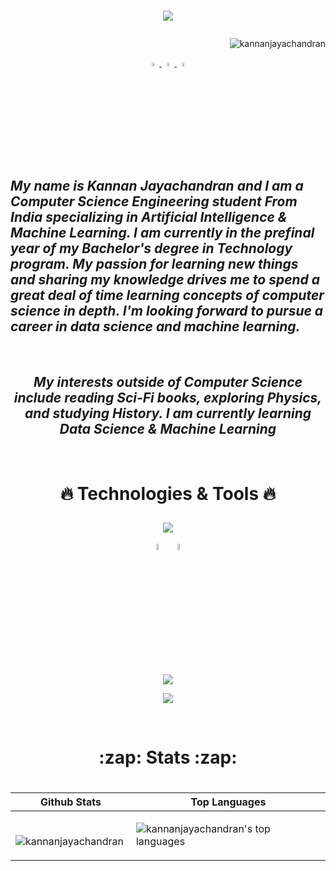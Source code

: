 <html>

<body>

<h1 align="center">

<a href="https://git.io/typing-svg">

<img src="https://readme-typing-svg.herokuapp.com/?lines=Hello,+There!+👋;This+is+Kannan....;Nice+to+meet+you!&center=true&size=30"/>  </a>

</h1> 
  
<p align="right">
    <img src="https://komarev.com/ghpvc/?username=kannanjayachandran&label=Profile%20views&color=0e75b6&style=flat"alt="kannanjayachandran"/> </p>
    
    
    

<p align="center">
  <a href="https://twitter.com/kannanj362">
  <img src="https://skillicons.dev/icons?i=twitter" width="4%"/>
    <a href="https://www.linkedin.com/in/kannan-j-976502223/">
    <img src="https://skillicons.dev/icons?i=linkedin" width="4%"/>
    <a href="https://www.instagram.com/kannan.jayachandran/">
    <img src="https://skillicons.dev/icons?i=instagram" width="4%"/>    
  </a>
</p>
    

<h2 style= align="center"><i>  My name is Kannan Jayachandran and I am a Computer Science Engineering student 
From India specializing in Artificial Intelligence & Machine Learning. I am currently in the prefinal year of my Bachelor's degree in Technology program. My passion for learning new things and sharing my knowledge
drives me to spend a great deal of time learning concepts
of computer science in depth. I'm looking forward to pursue a career in data science and machine learning. </i>

</h2>
<br>

<h2 align="center"><i> My interests outside of Computer Science include reading Sci-Fi books,
 exploring Physics, and studying History. I am currently learning Data Science & Machine Learning </i> </h2>


<br>
 
<h1 align="center" >

:fire: Technologies & Tools :fire:

</h1>


 
<div align="center" class="tools">

 
 <p align="center">
 
 
 <p align="center">
  <a href="https://github.com/kannanjayachandran">
    <img src="https://skillicons.dev/icons?i=c,cpp,java,python,js,r,go,swift" />
  </a>
</p>
 
 
[<img src="https://github.com/get-icon/geticon/blob/master/icons/numpy-icon.svg" width="5%"/>](https://numpy.org/doc/)
&nbsp;[<img src="https://raw.githubusercontent.com/get-icon/geticon/master/icons/pandas-icon.svg" width="5%"/>](https://pandas.pydata.org/)
    
</p>


<p align="center">
  <a href="https://github.com/kannanjayachandran">
    <img src="https://skillicons.dev/icons?i=html,css,bootstrap,flask" />
  </a>
</p>




<p align="center">
  <a href="https://github.com/kannanjayachandran">
    <img src="https://skillicons.dev/icons?i=git,linux,latex,azure,gcp,nodejs,heroku,vim" />
  </a>
</p>




</div>

 <br>
 
 <h1 align="center">
:zap: Stats  :zap:

 </h1>
 
 <h1 align="center">
 
|   Github Stats    |   Top Languages             |
|    -----------    |   -----------------------   |
| <p>&nbsp;<img align="center" src="https://github-readme-stats.vercel.app/api?username=kannanjayachandran&show_icons=true&theme=radical&include_all_commits=true&count_private=true" alt="kannanjayachandran" /></p> | ![kannanjayachandran's top languages](https://github-readme-stats.vercel.app/api/top-langs/?username=kannanjayachandran&hide=CSS,HTML,jupyter%20notebook&langs_count=15&show_icons=true&title_color=f6c32c&icon_color=f6c32c&text_color=9f9f9f&bg_color=151515&count_private=true&layout=compact&card_width=400) |

 </h1>
 
  </body>
    
</html>
